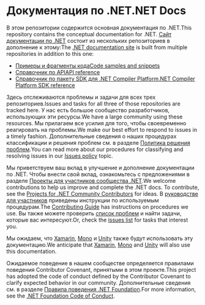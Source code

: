# <a name="net-docs"></a><span data-ttu-id="cc9c7-101">Документация по .NET</span><span class="sxs-lookup"><span data-stu-id="cc9c7-101">.NET Docs</span></span>

<span data-ttu-id="cc9c7-102">В этом репозитории содержится основная документация по .NET.</span><span class="sxs-lookup"><span data-stu-id="cc9c7-102">This repository contains the conceptual documentation for .NET.</span></span> <span data-ttu-id="cc9c7-103">[Сайт документации по .NET](https://docs.microsoft.com/dotnet) состоит из нескольких репозиториев в дополнение к этому:</span><span class="sxs-lookup"><span data-stu-id="cc9c7-103">The [.NET documentation site](https://docs.microsoft.com/dotnet) is built from multiple repositories in addition to this one:</span></span>

- [<span data-ttu-id="cc9c7-104">Примеры и фрагменты кода</span><span class="sxs-lookup"><span data-stu-id="cc9c7-104">Code samples and snippets</span></span>](https://github.com/dotnet/samples)
- [<span data-ttu-id="cc9c7-105">Справочник по API</span><span class="sxs-lookup"><span data-stu-id="cc9c7-105">API reference</span></span>](https://github.com/dotnet/dotnet-api-docs)
- [<span data-ttu-id="cc9c7-106">Справочник по пакету SDK для .NET Compiler Platform</span><span class="sxs-lookup"><span data-stu-id="cc9c7-106">.NET Compiler Platform SDK reference</span></span>](https://github.com/dotnet/roslyn-api-docs)

<span data-ttu-id="cc9c7-107">Здесь отслеживаются проблемы и задачи для всех трех репозиториев.</span><span class="sxs-lookup"><span data-stu-id="cc9c7-107">Issues and tasks for all three of those repositories are tracked here.</span></span> <span data-ttu-id="cc9c7-108">У нас есть большое сообщество разработчиков, использующих эти ресурсы.</span><span class="sxs-lookup"><span data-stu-id="cc9c7-108">We have a large community using these resources.</span></span> <span data-ttu-id="cc9c7-109">Мы прилагаем все усилия для того, чтобы своевременно реагировать на проблемы.</span><span class="sxs-lookup"><span data-stu-id="cc9c7-109">We make our best effort to respond to issues in a timely fashion.</span></span> <span data-ttu-id="cc9c7-110">Дополнительные сведения о наших процедурах классификации и решения проблем см. в разделе [Политика решения проблем](issues-policy.md).</span><span class="sxs-lookup"><span data-stu-id="cc9c7-110">You can read more about our procedures for classifying and resolving issues in our [Issues policy](issues-policy.md) topic.</span></span>

<span data-ttu-id="cc9c7-111">Мы приветствуем ваш вклад в улучшение и дополнение документации по .NET. Чтобы внести свой вклад, ознакомьтесь с предложениями в разделе [Проекты для участников сообщества .NET](https://github.com/dotnet/docs/projects/35).</span><span class="sxs-lookup"><span data-stu-id="cc9c7-111">We welcome contributions to help us improve and complete the .NET docs. To contribute, see the [Projects for .NET Community Contributors](https://github.com/dotnet/docs/projects/35) for ideas.</span></span> <span data-ttu-id="cc9c7-112">В [руководстве для участников](https://github.com/dotnet/docs/blob/master/CONTRIBUTING.md) приведены инструкции по используемым процедурам.</span><span class="sxs-lookup"><span data-stu-id="cc9c7-112">The [Contributing Guide](https://github.com/dotnet/docs/blob/master/CONTRIBUTING.md) has instructions on procedures we use.</span></span> <span data-ttu-id="cc9c7-113">Вы также можете проверить [список проблем](https://github.com/dotnet/docs/issues) и найти задачи, которые вас интересуют.</span><span class="sxs-lookup"><span data-stu-id="cc9c7-113">Or, check the [issues list](https://github.com/dotnet/docs/issues) for tasks that interest you.</span></span>

<span data-ttu-id="cc9c7-114">Мы ожидаем, что [Xamarin](https://docs.microsoft.com/xamarin), [Mono](http://docs.go-mono.com/?link=root%3a%2fclasslib) и [Unity](http://docs.unity3d.com/Manual/index.html) также будут использовать эту документацию.</span><span class="sxs-lookup"><span data-stu-id="cc9c7-114">We anticipate that [Xamarin](https://docs.microsoft.com/xamarin), [Mono](http://docs.go-mono.com/?link=root%3a%2fclasslib) and [Unity](http://docs.unity3d.com/Manual/index.html) will also use this documentation.</span></span>

<span data-ttu-id="cc9c7-115">Ожидаемое поведение в нашем сообществе определяется правилами поведения Contributor Covenant, принятыми в этом проекте.</span><span class="sxs-lookup"><span data-stu-id="cc9c7-115">This project has adopted the code of conduct defined by the Contributor Covenant to clarify expected behavior in our community.</span></span>
<span data-ttu-id="cc9c7-116">Дополнительные сведения см. в разделе [Правила поведения .NET Foundation](https://dotnetfoundation.org/code-of-conduct).</span><span class="sxs-lookup"><span data-stu-id="cc9c7-116">For more information, see the [.NET Foundation Code of Conduct](https://dotnetfoundation.org/code-of-conduct).</span></span>
